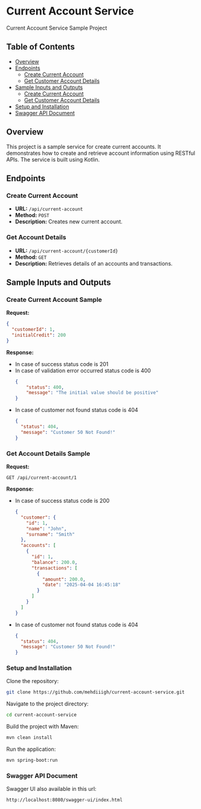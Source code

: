 # Current Account Service

Current Account Service Sample Project

## Table of Contents

- [Overview](#overview)
- [Endpoints](#endpoints)
    - [Create Current Account](#create-current-account)
    - [Get Customer Account Details](#get-account-details)
- [Sample Inputs and Outputs](#sample-inputs-and-outputs)
    - [Create Current Account](#create-current-account-sample)
    - [Get Customer Account Details](#get-account-details-sample)
- [Setup and Installation](#setup-and-installation)
- [Swagger API Document](#swagger-API-Document)

## Overview

This project is a sample service for create current accounts. It demonstrates how to create and retrieve account information using RESTful APIs. The service is built using Kotlin.

## Endpoints

### Create Current Account
- **URL:** `/api/current-account`
- **Method:** `POST`
- **Description:** Creates new current account.

### Get Account Details
- **URL:** `/api/current-account/{customerId}`
- **Method:** `GET`
- **Description:** Retrieves details of an accounts and transactions.

## Sample Inputs and Outputs

### Create Current Account Sample

**Request:**
```json
{
  "customerId": 1,
  "initialCredit": 200
}
```
**Response:**

- In case of success status code is 201
- In case of validation error occurred status code is 400
  ```json
  {
      "status": 400,
      "message": "The initial value should be positive"
  }
  ```
- In case of customer not found status code is 404
    ```json
  {
      "status": 404,
      "message": "Customer 50 Not Found!"
  }
  ```

### Get Account Details Sample
**Request:**
```curl
GET /api/current-account/1
```
**Response:**
- In case of success status code is 200
  ```json
  {
    "customer": {
      "id": 1,
      "name": "John",
      "surname": "Smith"
    },
    "accounts": [
      {
        "id": 1,
        "balance": 200.0,
        "transactions": [
          {
            "amount": 200.0,
            "date": "2025-04-04 16:45:18"
          }
        ]
      }
    ]
  }
  ```
- In case of customer not found status code is 404
    ```json
  {
      "status": 404,
      "message": "Customer 50 Not Found!"
  }
  ```

### Setup and Installation
Clone the repository:
```sh
git clone https://github.com/mehdiiigh/current-account-service.git
```
Navigate to the project directory:
```sh
cd current-account-service
```
Build the project with Maven:
```sh
mvn clean install
```
Run the application:
```sh
mvn spring-boot:run
```

### Swagger API Document
Swagger UI also available in this url:
```
http://localhost:8080/swagger-ui/index.html
```
